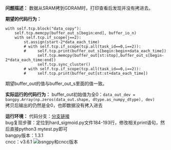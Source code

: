 **问题描述：**
数据从SRAM拷到GDRAM时，打印查看后发现并没有拷进去。

**期望的代码行为：**
```
with self.tcp.block("data_copy"):
    self.tcp.memcpy(buffer_out_s[begin:end], buffer_io_n)
    with self.tcp.if_scope(j==2):
        st.assign(start-2*data_each_time)
        # with self.tcp.if_scope(tcp.all(task_id==0,i==2)):
        #     self.tcp.print(buffer_out_s[begin:begin+data_each_time])
              self.tcp.memcpy(buffer_out[st:stop],buffer_out_s[begin-2*data_each_time:end])
              self.tcp.sync_cluster()
        # with self.tcp.if_scope(tcp.all(task_id==0,i==2)):
        #     self.tcp.print(buffer_out[st:st+data_each_time])
```
期望buffer_out的值与buffer_out_s里面的值一致。

**实际运行的代码行为：**
buffer_out初始值为全0：`data_out_dev = bangpy.Array(np.zeros(data_out.shape, dtype.as_numpy_dtype), dev)`\
拷贝后输出的仍然是全0，也即数据没有拷入进去

**运行环境：**
代码分支：[分支链接](https://github.com/pingmu123/mlu-ops.git)\
bug复现步骤：定位到hard_sigmoid.py文件184-193行，修改相关print语句，然后直接python3 mytest.py即可\
bangpy版本：1.3.1\
cncc：v3.6.1
![bsngpy和cncc版本](https://user-images.githubusercontent.com/102028822/165430656-ac6217b7-1078-41dc-be44-7420261b7411.png)
